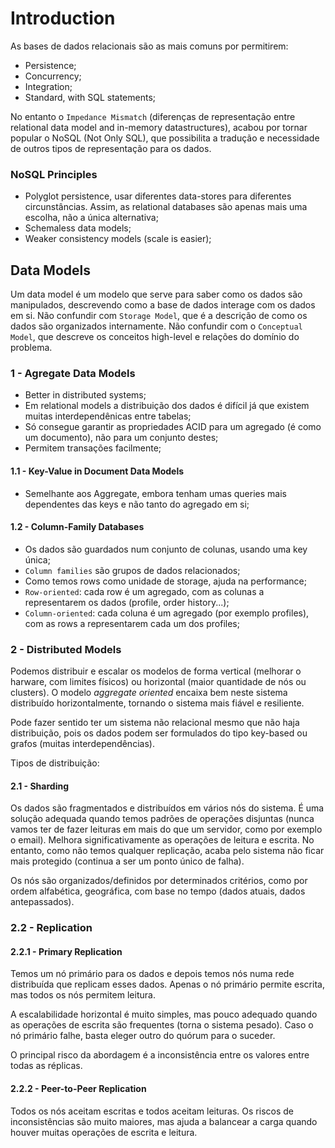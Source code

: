 # Introduction

As bases de dados relacionais são as mais comuns por permitirem:

- Persistence;
- Concurrency;
- Integration;
- Standard, with SQL statements;

No entanto o `Impedance Mismatch` (diferenças de representação entre relational data model and in-memory datastructures), acabou por tornar popular o NoSQL (Not Only SQL), que possibilita a tradução e necessidade de outros tipos de representação para os dados. 

### NoSQL Principles

- Polyglot persistence, usar diferentes data-stores para diferentes circunstâncias. Assim, as relational databases são apenas mais uma escolha, não a única alternativa;
- Schemaless data models;
- Weaker consistency models (scale is easier);

## Data Models

Um data model é um modelo que serve para saber como os dados são manipulados, descrevendo como a base de dados interage com os dados em si. Não confundir com `Storage Model`, que é a descrição de como os dados são organizados internamente. Não confundir com o `Conceptual Model`, que descreve os conceitos high-level e relações do domínio do problema.

### 1 - Agregate Data Models

- Better in distributed systems;
- Em relational models a distribuição dos dados é difícil já que existem muitas interdependênicas entre tabelas;
- Só consegue garantir as propriedades ACID para um agregado (é como um documento), não para um conjunto destes;
- Permitem transações facilmente;

#### 1.1 - Key-Value in Document Data Models

- Semelhante aos Aggregate, embora tenham umas queries mais dependentes das keys e não tanto do agregado em si;

#### 1.2 - Column-Family Databases

- Os dados são guardados num conjunto de colunas, usando uma key única;
- `Column families` são grupos de dados relacionados;
- Como temos rows como unidade de storage, ajuda na performance;
- `Row-oriented`: cada row é um agregado, com as colunas a representarem os dados (profile, order history...);
- `Column-oriented`: cada coluna é um agregado (por exemplo profiles), com as rows a representarem cada um dos profiles;

### 2 - Distributed Models

Podemos distribuir e escalar os modelos de forma vertical (melhorar o harware, com limites físicos) ou horizontal (maior quantidade de nós ou clusters). O modelo *aggregate oriented* encaixa bem neste sistema distribuído horizontalmente, tornando o sistema mais fiável e resiliente.

Pode fazer sentido ter um sistema não relacional mesmo que não haja distribuição, pois os dados podem ser formulados do tipo key-based ou grafos (muitas interdependências).

Tipos de distribuição:

#### 2.1 - Sharding

Os dados são fragmentados e distribuídos em vários nós do sistema. É uma solução adequada quando temos padrões de operações disjuntas (nunca vamos ter de fazer leituras em mais do que um servidor, como por exemplo o email). Melhora significativamente as operações de leitura e escrita. No entanto, como não temos qualquer replicação, acaba pelo sistema não ficar mais protegido (continua a ser um ponto único de falha).

Os nós são organizados/definidos por determinados critérios, como por ordem alfabética, geográfica, com base no tempo (dados atuais, dados antepassados).

### 2.2 - Replication

#### 2.2.1 - Primary Replication

Temos um nó primário para os dados e depois temos nós numa rede distribuída que replicam esses dados. Apenas o nó primário permite escrita, mas todos os nós permitem leitura.

A escalabilidade horizontal é muito simples, mas pouco adequado quando as operações de escrita são frequentes (torna o sistema pesado). Caso o nó primário falhe, basta eleger outro do quórum para o suceder.

O principal risco da abordagem é a inconsistência entre os valores entre todas as réplicas.

#### 2.2.2 - Peer-to-Peer Replication

Todos os nós aceitam escritas e todos aceitam leituras. Os riscos de inconsistências são muito maiores, mas ajuda a balancear a carga quando houver muitas operações de escrita e leitura.